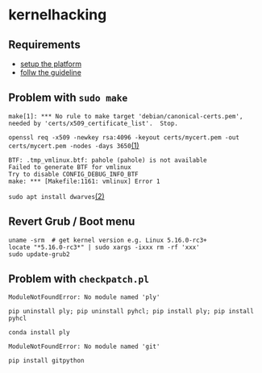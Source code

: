# kernelhacking

## Requirements
* [setup the platform](https://kernelnewbies.org/OutreachyfirstpatchSetup)
* [follw the guideline](https://kernelnewbies.org/FirstKernelPatch)

## Problem with `sudo make`
```
make[1]: *** No rule to make target 'debian/canonical-certs.pem', needed by 'certs/x509_certificate_list'.  Stop.
```

`openssl req -x509 -newkey rsa:4096 -keyout certs/mycert.pem -out certs/mycert.pem -nodes -days 3650`[(1)](https://askubuntu.com/questions/1329538/compiling-the-kernel-5-11-11)

```
BTF: .tmp_vmlinux.btf: pahole (pahole) is not available
Failed to generate BTF for vmlinux
Try to disable CONFIG_DEBUG_INFO_BTF
make: *** [Makefile:1161: vmlinux] Error 1
```
`sudo apt install dwarves`[(2)](https://stackoverflow.com/questions/61657707/btf-tmp-vmlinux-btf-pahole-pahole-is-not-available)

## Revert Grub / Boot menu
```
uname -srm  # get kernel version e.g. Linux 5.16.0-rc3+
locate "*5.16.0-rc3*" | sudo xargs -ixxx rm -rf 'xxx'
sudo update-grub2
```

## Problem with `checkpatch.pl`
```
ModuleNotFoundError: No module named 'ply'
```
`pip uninstall ply; pip uninstall pyhcl; pip install ply; pip install pyhcl`

`conda install ply`

```
ModuleNotFoundError: No module named 'git'
```
`pip install gitpython`
